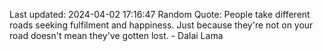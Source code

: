 Last updated: 2024-04-02 17:16:47
Random Quote: People take different roads seeking fulfilment and happiness. Just because they're not on your road doesn't mean they've gotten lost. - Dalai Lama